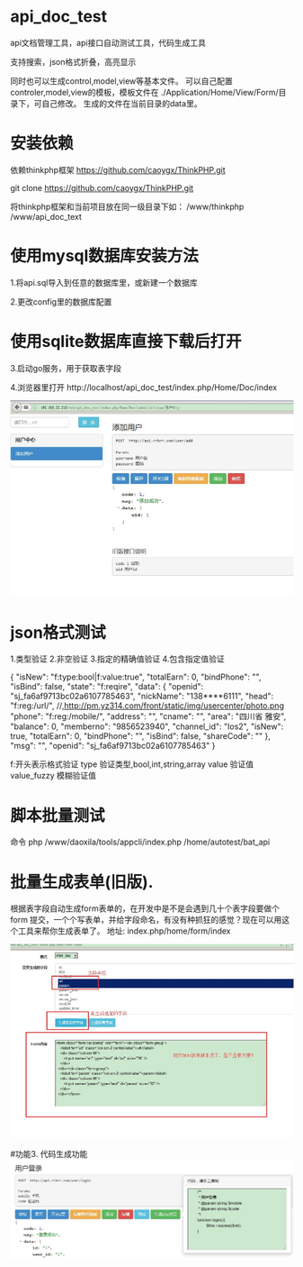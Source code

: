# api_doc_test
api文档管理工具，api接口自动测试工具，代码生成工具

支持搜索，json格式折叠，高亮显示

同时也可以生成control,model,view等基本文件。
可以自己配置controler,model,view的模板，模板文件在 ./Application/Home/View/Form/目录下，可自己修改。
生成的文件在当前目录的data里。




# 安装依赖
依赖thinkphp框架  https://github.com/caoygx/ThinkPHP.git

git clone https://github.com/caoygx/ThinkPHP.git 

将thinkphp框架和当前项目放在同一级目录下如：
/www/thinkphp
/www/api_doc_text




# 使用mysql数据库安装方法

1.将api.sql导入到任意的数据库里，或新建一个数据库

2.更改config里的数据库配置

# 使用sqlite数据库直接下载后打开

3.启动go服务，用于获取表字段




4.浏览器里打开 http://localhost/api_doc_test/index.php/Home/Doc/index

![](https://github.com/caoygx/api_doc_test/blob/master/screenshot1.jpg)


# json格式测试
1.类型验证
2.非空验证
3.指定的精确值验证
4.包含指定值验证

{
    "isNew": "f:type:bool|f:value:true",
    "totalEarn": 0,
    "bindPhone": "",
    "isBind": false,
    "state": "f:reqire",
    "data": {
        "openid": "sj_fa6af9713bc02a6107785463",
        "nickName": "138****6111",
        "head": "f:reg:/url/", //,http://pm.yz314.com/front/static/img/usercenter/photo.png
        "phone": "f:reg:/mobile/",
        "address": "",
        "cname": "",
        "area": "四川省 雅安",
        "balance": 0,
        "memberno": "9856523940",
        "channel_id": "Ios2",
        "isNew": true,
        "totalEarn": 0,
        "bindPhone": "",
        "isBind": false,
        "shareCode": ""
    },
    "msg": "",
    "openid": "sj_fa6af9713bc02a6107785463"
}

f:开头表示格式验证
  type 验证类型,bool,int,string,array
  value 验证值
  value_fuzzy 模糊验证值



# 脚本批量测试
命令
php /www/daoxila/tools/appcli/index.php /home/autotest/bat_api







# 批量生成表单(旧版).
根据表字段自动生成form表单的，在开发中是不是会遇到几十个表字段要做个form 提交，一个个写表单，并给字段命名，有没有种抓狂的感觉？现在可以用这个工具来帮你生成表单了。
地址: index.php/home/form/index

![](https://github.com/caoygx/api_doc_test/blob/master/generate.jpg)




#功能3.
代码生成功能
![](https://github.com/caoygx/api_doc_test/blob/master/code_generate.jpg)





 
